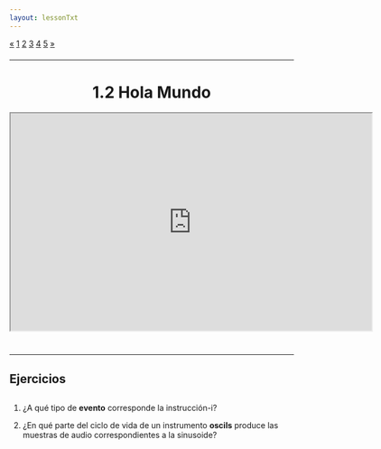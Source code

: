 ```yaml
---
layout: lessonTxt
---
```


<div class="paginationDiv">
<div class="pagination">
  <a onclick="loadOnClick('{{site.baseurl}}/lessons/sintesis_aditiva/chapter1/1.1.2/d/', '1.1.2-d.html','1.1.2-d.csd', false)" href="javascript:void(0);">&laquo;</a>
  <a onclick="loadOnClick('{{site.baseurl}}/lessons/sintesis_aditiva/chapter1/1.1.2/a/', '1.1.2-a.html','1.1.2-a.csd', false)" href="javascript:void(0);">1</a>
  <a onclick="loadOnClick('{{site.baseurl}}/lessons/sintesis_aditiva/chapter1/1.1.2/b/', '1.1.2-b.html','1.1.2-b.csd', false)" href="javascript:void(0);">2</a>
  <a onclick="loadOnClick('{{site.baseurl}}/lessons/sintesis_aditiva/chapter1/1.1.2/c/', '1.1.2-c.html','1.1.2-c.csd', false)" href="javascript:void(0);">3</a>
  <a onclick="loadOnClick('{{site.baseurl}}/lessons/sintesis_aditiva/chapter1/1.1.2/d/', '1.1.2-d.html','1.1.2-d.csd', false)" href="javascript:void(0);">4</a>
  <a class="active" href="#">5</a>
  <a href="#">&raquo;</a>
</div>
</div>
<br style="display: block; content: ''; margin-top: 20px;">
<hr>
<br style="display: block; content: ''; margin-top: 40px;">

# <center>1.2 Hola Mundo</center>
<div class="video-container">
<iframe src="https://docs.google.com/file/d/1ZjVU3tvuEuwdpAyHosmTry0xWHlH2naZ/preview" width="640" height="385" allowfullscreen="true"></iframe>
</div>

<br style="display: block; content: ''; margin-top: 40px;">
<hr>
<br style="display: block; content: ''; margin-top: 20px;">


## Ejercicios

<br style="display: block; content: ''; margin-top: 30px;">

1. ¿A qué tipo de <b>evento</b> corresponde la instrucción-i?
      
2. ¿En qué parte del ciclo de vida de un instrumento <b>oscils</b> produce las muestras de audio correspondientes a la sinusoide?


<br>
